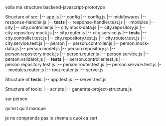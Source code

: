 voila ma structure backend-javascript-prototype

Structure of src:
|-- app.js
|-- config
  |-- config.js
|-- middlewares
  |-- response-handler.js
  |-- __tests__
    |-- response-handler.test.js
|-- modules
  |-- city
    |-- city.controller.js
    |-- city.mock-data.js
    |-- city.repository.js
    |-- city.repository.mock.js
    |-- city.router.js
    |-- city.service.js
    |-- __tests__
      |-- city.controller.test.js
      |-- city.repository.test.js
      |-- city.router.test.js
      |-- city.service.test.js
  |-- person
    |-- person.controller.js
    |-- person.mock-data.js
    |-- person.model.js
    |-- person.repository.js
    |-- person.repository.mock.js
    |-- person.router.js
    |-- person.service.js
    |-- person.validator.js
    |-- __tests__
      |-- person.controller.test.js
      |-- person.repository.test.js
      |-- person.router.test.js
      |-- person.service.test.js
|-- modules.router.js
|-- root.router.js
|-- server.js

Structure of __tests__:
|-- app.test.js
|-- server.test.js

Structure of tools:
|-- scripts
  |-- generate-project-structure.js


  sur person


  qu'est qu'il manque


  je ne comprends pas le shema a quoi ca sert
